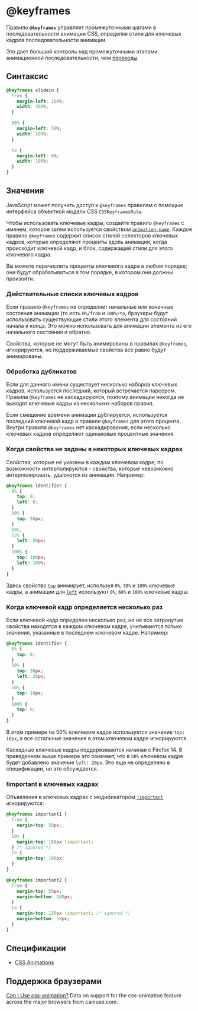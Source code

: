# @keyframes

Правило **`@keyframes`** управляет промежуточными шагами в последовательности анимации CSS, определяя стили для ключевых кадров последовательности анимации.

Это дает больший контроль над промежуточными этапами анимационной последовательности, чем [переходы](/css/transition/).

## Синтаксис

```css
@keyframes slidein {
  from {
    margin-left: 100%;
    width: 300%;
  }

  50% {
    margin-left: 50%;
    width: 200%;
  }

  to {
    margin-left: 0%;
    width: 100%;
  }
}
```

## Значения

JavaScript может получить доступ к `@keyframes` правилам с помощью интерфейса объектной модели CSS `CSSKeyframesRule`.

Чтобы использовать ключевые кадры, создайте правило `@keyframes` с именем, которое затем используется свойством [`animation-name`](/css/animation-name/). Каждое правило `@keyframes` содержит список стилей селекторов ключевых кадров, которые определяют проценты вдоль анимации, когда происходит ключевой кадр, и блок, содержащий стили для этого ключевого кадра.

Вы можете перечислить проценты ключевого кадра в любом порядке; они будут обрабатываться в том порядке, в котором они должны произойти.

### Действительные списки ключевых кадров

Если правило `@keyframes` не определяет начальные или конечные состояния анимации (то есть `0%/from` и `100%/to`, браузеры будут использовать существующие стили этого элемента для состояний начала и конца. Это можно использовать для анимации элемента из его начального состояния и обратно.

Свойства, которые не могут быть анимированы в правилах `@keyframes`, игнорируются, но поддерживаемые свойства все равно будут анимированы.

### Обработка дубликатов

Если для данного имени существует несколько наборов ключевых кадров, используется последний, который встречается парсером. Правила `@keyframes` не каскадируются, поэтому анимации никогда не выводят ключевые кадры из нескольких наборов правил.

Если смещение времени анимации дублируется, используется последний ключевой кадр в правиле `@keyframes` для этого процента. Внутри правила `@keyframes` нет каскадирования, если несколько ключевых кадров определяют одинаковые процентные значения.

### Когда свойства не заданы в некоторых ключевых кадрах

Свойства, которые не указаны в каждом ключевом кадре, по возможности интерполируются - свойства, которые невозможно интерполировать, удаляются из анимации. Например:

```css
@keyframes identifier {
  0% {
    top: 0;
    left: 0;
  }
  30% {
    top: 50px;
  }
  68%,
  72% {
    left: 50px;
  }
  100% {
    top: 100px;
    left: 100%;
  }
}
```

Здесь свойство [`top`](/css/top/) анимирует, используя `0%`, `30%` и `100%` ключевые кадры, а анимации для [`left`](/css/left/) используют `0%`, `68%` и `100%` ключевые кадры.

### Когда ключевой кадр определяется несколько раз

Если ключевой кадр определен несколько раз, но не все затронутые свойства находятся в каждом ключевом кадре, учитываются только значения, указанные в последнем ключевом кадре. Например:

```css
@keyframes identifier {
  0% {
    top: 0;
  }
  50% {
    top: 30px;
    left: 20px;
  }
  50% {
    top: 10px;
  }
  100% {
    top: 0;
  }
}
```

В этом примере на 50% ключевом кадре используется значение `top: 10px`, а все остальные значения в этом ключевом кадре игнорируются.

Каскадные ключевые кадры поддерживаются начиная с Firefox 14. В приведенном выше примере это означает, что в `50%` ключевом кадре будет добавлено значение `left: 20px`. Это еще не определено в спецификации, но это обсуждается.

### !important в ключевых кадрах

Объявления в ключевых кадрах с модификатором [`!important`](/css/important/) игнорируются:

```css
@keyframes important1 {
  from {
    margin-top: 50px;
  }
  50% {
    margin-top: 150px !important;
  } /* ignored */
  to {
    margin-top: 100px;
  }
}

@keyframes important2 {
  from {
    margin-top: 50px;
    margin-bottom: 100px;
  }
  to {
    margin-top: 150px !important; /* ignored */
    margin-bottom: 50px;
  }
}
```

## Спецификации

- [CSS Animations](https://drafts.csswg.org/css-animations/#keyframes)

## Поддержка браузерами

<p class="ciu_embed" data-feature="css-animation" data-periods="future_1,current,past_1,past_2">
  <a href="http://caniuse.com/#feat=css-animation">Can I Use css-animation?</a> Data on support for the css-animation feature across the major browsers from caniuse.com.
</p>
